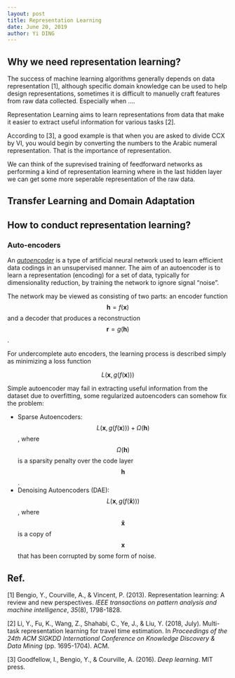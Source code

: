 ```yaml
---
layout: post
title: Representation Learning
date: June 20, 2019
author: Yi DING
---
```


## Why we need representation learning?

The success of machine learning algorithms generally depends on data representation [1], although specific domain knowledge can be used to help design representations, sometimes it is difficult to manuelly craft features from raw data collected. Especially when ….

Representation Learning aims to learn representations from data that make it easier to extract useful information for various tasks [2].

According to [3], a good example is that when you are asked to divide CCX by VI, you would begin by converting the numbers to the Arabic numeral representation. That is the importance of representation.

We can think of the suprevised training of feedforward networks as performing a kind of representation learning where in the last hidden layer we can get some more seperable representation of the raw data. 

[comment]: # "In the case of heterogeneous capatiable sensing, we want to learn representations from the raw RSSI data with device proprety, environment feature and user behaivor. One reason why explicitly dealing with representations is interesting is because they can be convenient to express many general priors about the world around us, i.e., priors that are not task-specific but would be likely to be useful for a learning machine to solve. Specifically, the main prior we want to exploit in this paper is (1) Multiple explanatory factors: device/environment/user; (2) Shared factors across tasks; (3) Temporal and spatial coherence"

## Transfer Learning and Domain Adaptation




## How to conduct representation learning?

### Auto-encoders

An *[autoencoder](https://www.kaggle.com/shivamb/how-autoencoders-work-intro-and-usecases/notebook)* is a type of artificial neural network used to learn efficient data codings  in an unsupervised  manner. The aim of an autoencoder is to learn a representation (encoding) for a set of data, typically for dimensionality reduction, by training the network to ignore signal “noise”.

The network may be viewed as consisting of two parts: an encoder function $$\pmb{h}=f(\pmb{x})$$ and a decoder that produces a reconstruction $$\pmb{r}=g(\pmb{h})$$.

For undercomplete auto encoders, the learning process is described simply as minimizing a loss function

$$L(\pmb{x},g(f(\pmb{x})))$$

Simple autoencoder may fail in extracting useful information from the dataset due to overfitting, some regularized autoencoders can somehow fix the problem:

* Sparse Autoencoders: $$L(\pmb{x},g(f(\pmb{x})))+\Omega(\pmb{h})$$, where $$\Omega(\pmb{h})$$ is a sparsity penalty over the code layer $$\pmb{h}$$.
* Denoising Autoencoders (DAE): $$L(\pmb{x},g(f(\pmb{\tilde x})))$$, where $$\pmb{\tilde x}$$ is a copy of $$\pmb{x}$$ that has been corrupted by some form of noise.





## Ref.

[1] Bengio, Y., Courville, A., & Vincent, P. (2013). Representation learning: A review and new perspectives. *IEEE transactions on pattern analysis and machine intelligence*, *35*(8), 1798-1828.

[2] Li, Y., Fu, K., Wang, Z., Shahabi, C., Ye, J., & Liu, Y. (2018, July). Multi-task representation learning for travel time estimation. In *Proceedings of the 24th ACM SIGKDD International Conference on Knowledge Discovery & Data Mining* (pp. 1695-1704). ACM.

[3] Goodfellow, I., Bengio, Y., & Courville, A. (2016). *Deep learning*. MIT press.